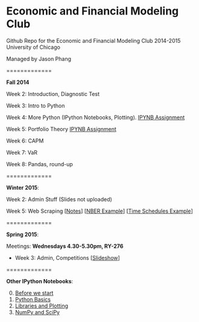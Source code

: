 Economic and Financial Modeling Club
=============

Github Repo for the Economic and Financial Modeling Club
2014-2015
University of Chicago

Managed by Jason Phang

=============

**Fall 2014**

Week 2: Introduction, Diagnostic Test

Week 3: Intro to Python

Week 4: More Python (IPython Notebooks, Plotting). [IPYNB Assignment](/Fall%20Week%204/EFM%20Fall%202014%20Week%204%20Assignment.ipynb)

Week 5: Portfolio Theory [IPYNB Assignment](/Fall%20Week%205/Week%205%20Assignment.ipynb)

Week 6: CAPM

Week 7: VaR

Week 8: Pandas, round-up

=============

**Winter 2015**: 

Week 2: Admin Stuff (Slides not uploaded)

Week 5: Web Scraping [[Notes](/Winter%20Week%205/WebScraping.pdf)]
[[NBER Example](/Winter%20Week%205/NBER.ipynb)] 
[[Time Schedules Example](/Winter%20Week%205/Time%20Schedules.ipynb)]

=============

**Spring 2015**:

Meetings: **Wednesdays 4.30-5.30pm, RY-276**

* Week 3: Admin, Competitions [[Slideshow](/Spring%20Week%203/Week%203.ipynb)]

=============

**Other IPython Notebooks**:

0. [Before we start](/Python%20Notebooks/00.%20Before%20we%20start.ipynb)
1. [Python Basics](/Python%20Notebooks/01.%20Python%20Basics.ipynb)
2. [Libraries and Plotting](/Python%20Notebooks/02.%20Libraries%20and%20Plotting.ipynb)
3. [NumPy and SciPy](/Python%20Notebooks/03.%20NumPy%20and%20SciPy%20basics.ipynb)
